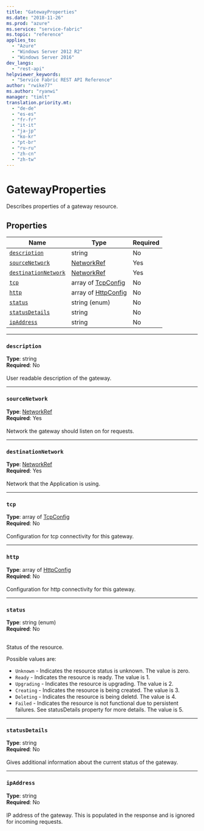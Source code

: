 ```yaml
---
title: "GatewayProperties"
ms.date: "2018-11-26"
ms.prod: "azure"
ms.service: "service-fabric"
ms.topic: "reference"
applies_to: 
  - "Azure"
  - "Windows Server 2012 R2"
  - "Windows Server 2016"
dev_langs: 
  - "rest-api"
helpviewer_keywords: 
  - "Service Fabric REST API Reference"
author: "rwike77"
ms.author: "ryanwi"
manager: "timlt"
translation.priority.mt: 
  - "de-de"
  - "es-es"
  - "fr-fr"
  - "it-it"
  - "ja-jp"
  - "ko-kr"
  - "pt-br"
  - "ru-ru"
  - "zh-cn"
  - "zh-tw"
---
```

# GatewayProperties

Describes properties of a gateway resource.

## Properties
| Name | Type | Required |
| --- | --- | --- |
| [`description`](#description) | string | No |
| [`sourceNetwork`](#sourcenetwork) | [NetworkRef](sfclient-v64-model-networkref.md) | Yes |
| [`destinationNetwork`](#destinationnetwork) | [NetworkRef](sfclient-v64-model-networkref.md) | Yes |
| [`tcp`](#tcp) | array of [TcpConfig](sfclient-v64-model-tcpconfig.md) | No |
| [`http`](#http) | array of [HttpConfig](sfclient-v64-model-httpconfig.md) | No |
| [`status`](#status) | string (enum) | No |
| [`statusDetails`](#statusdetails) | string | No |
| [`ipAddress`](#ipaddress) | string | No |

____
### `description`
__Type__: string <br/>
__Required__: No<br/>
<br/>
User readable description of the gateway.

____
### `sourceNetwork`
__Type__: [NetworkRef](sfclient-v64-model-networkref.md) <br/>
__Required__: Yes<br/>
<br/>
Network the gateway should listen on for requests.

____
### `destinationNetwork`
__Type__: [NetworkRef](sfclient-v64-model-networkref.md) <br/>
__Required__: Yes<br/>
<br/>
Network that the Application is using.

____
### `tcp`
__Type__: array of [TcpConfig](sfclient-v64-model-tcpconfig.md) <br/>
__Required__: No<br/>
<br/>
Configuration for tcp connectivity for this gateway.

____
### `http`
__Type__: array of [HttpConfig](sfclient-v64-model-httpconfig.md) <br/>
__Required__: No<br/>
<br/>
Configuration for http connectivity for this gateway.

____
### `status`
__Type__: string (enum) <br/>
__Required__: No<br/>
<br/>


Status of the resource.

Possible values are: 

  - `Unknown` - Indicates the resource status is unknown. The value is zero.
  - `Ready` - Indicates the resource is ready. The value is 1.
  - `Upgrading` - Indicates the resource is upgrading. The value is 2.
  - `Creating` - Indicates the resource is being created. The value is 3.
  - `Deleting` - Indicates the resource is being deletd. The value is 4.
  - `Failed` - Indicates the resource is not functional due to persistent failures. See statusDetails property for more details. The value is 5.



____
### `statusDetails`
__Type__: string <br/>
__Required__: No<br/>
<br/>
Gives additional information about the current status of the gateway.

____
### `ipAddress`
__Type__: string <br/>
__Required__: No<br/>
<br/>
IP address of the gateway. This is populated in the response and is ignored for incoming requests.
